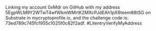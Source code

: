 Linking my account 0xMdr on GitHub with my address 5EgpWLM9Y2WTwT4wfWkmWMrtK2MXcPJdEAh1pX9teem88tSG on Substrate in mycryptoprofile.io, and the challenge code is: 73ed789c745fcf955c1025f0c82f2adf. #LitentryVerifyMyAddress
